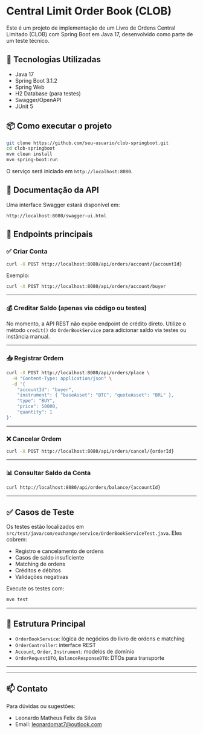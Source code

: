 # Central Limit Order Book (CLOB)

Este é um projeto de implementação de um Livro de Ordens Central Limitado (CLOB) com Spring Boot em Java 17, desenvolvido como parte de um teste técnico.

## 🔧 Tecnologias Utilizadas

- Java 17
- Spring Boot 3.1.2
- Spring Web
- H2 Database (para testes)
- Swagger/OpenAPI
- JUnit 5

## 📦 Como executar o projeto

```bash
git clone https://github.com/seu-usuario/clob-springboot.git
cd clob-springboot
mvn clean install
mvn spring-boot:run
```

O serviço será iniciado em `http://localhost:8080`.

## 📘 Documentação da API

Uma interface Swagger estará disponível em:

```
http://localhost:8080/swagger-ui.html
```

## 🔐 Endpoints principais

### ✅ Criar Conta

```bash
curl -X POST http://localhost:8080/api/orders/account/{accountId}
```

Exemplo:

```bash
curl -X POST http://localhost:8080/api/orders/account/buyer
```

---

### 💰 Creditar Saldo (apenas via código ou testes)

No momento, a API REST não expõe endpoint de crédito direto. Utilize o método `credit()` do `OrderBookService` para adicionar saldo via testes ou instância manual.

---

### 📥 Registrar Ordem

```bash
curl -X POST http://localhost:8080/api/orders/place \
  -H "Content-Type: application/json" \
  -d '{
    "accountId": "buyer",
    "instrument": { "baseAsset": "BTC", "quoteAsset": "BRL" },
    "type": "BUY",
    "price": 50000,
    "quantity": 1
}'
```

---

### ❌ Cancelar Ordem

```bash
curl -X POST http://localhost:8080/api/orders/cancel/{orderId}
```

---

### 📊 Consultar Saldo da Conta

```bash
curl http://localhost:8080/api/orders/balance/{accountId}
```

---

## ✅ Casos de Teste

Os testes estão localizados em `src/test/java/com/exchange/service/OrderBookServiceTest.java`. Eles cobrem:

- Registro e cancelamento de ordens
- Casos de saldo insuficiente
- Matching de ordens
- Créditos e débitos
- Validações negativas

Execute os testes com:

```bash
mvn test
```

---

## 📄 Estrutura Principal

- `OrderBookService`: lógica de negócios do livro de ordens e matching
- `OrderController`: interface REST
- `Account`, `Order`, `Instrument`: modelos de domínio
- `OrderRequestDTO`, `BalanceResponseDTO`: DTOs para transporte

---


---

## 📫 Contato

Para dúvidas ou sugestões:

- Leonardo Matheus Felix da Silva
- Email: leonardomat7@outlook.com
